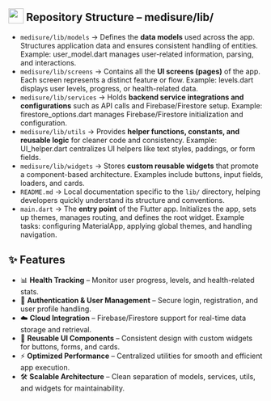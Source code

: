 ## <img src="https://github.com/user-attachments/assets/f3dcee8e-e008-457a-97fb-d3848b425713" height="30px" style="vertical-align:text-bottom;"> Repository Structure – medisure/lib/

- `medisure/lib/models` → Defines the **data models** used across the app. Structures application data and ensures consistent handling of entities. Example: user_model.dart manages user-related information, parsing, and interactions.  
- `medisure/lib/screens` → Contains all the **UI screens (pages)** of the app. Each screen represents a distinct feature or flow. Example: levels.dart displays user levels, progress, or health-related data.  
- `medisure/lib/services` → Holds **backend service integrations and configurations** such as API calls and Firebase/Firestore setup. Example: firestore_options.dart manages Firebase/Firestore initialization and configuration.  
- `medisure/lib/utils` → Provides **helper functions, constants, and reusable logic** for cleaner code and consistency. Example: UI_helper.dart centralizes UI helpers like text styles, paddings, or form fields.  
- `medisure/lib/widgets` → Stores **custom reusable widgets** that promote a component-based architecture. Examples include buttons, input fields, loaders, and cards.  
- `README.md` → Local documentation specific to the `lib/` directory, helping developers quickly understand its structure and conventions.  
- `main.dart` → The **entry point** of the Flutter app. Initializes the app, sets up themes, manages routing, and defines the root widget. Example tasks: configuring MaterialApp, applying global themes, and handling navigation.  

## ✨ Features

- 📊 **Health Tracking** – Monitor user progress, levels, and health-related stats.  
- 🔐 **Authentication & User Management** – Secure login, registration, and user profile handling.  
- ☁️ **Cloud Integration** – Firebase/Firestore support for real-time data storage and retrieval.  
- 🎨 **Reusable UI Components** – Consistent design with custom widgets for buttons, forms, and cards.  
- ⚡ **Optimized Performance** – Centralized utilities for smooth and efficient app execution.  
- 🛠️ **Scalable Architecture** – Clean separation of models, services, utils, and widgets for maintainability.  

